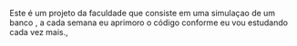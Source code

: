 Este é um projeto da faculdade que consiste em uma simulaçao de um banco
, a cada semana eu aprimoro o código conforme eu vou estudando cada vez mais.,
